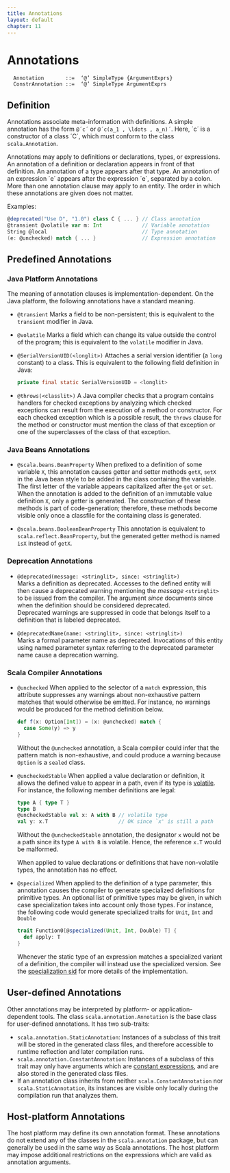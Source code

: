 ```yaml
---
title: Annotations
layout: default
chapter: 11
---
```


# Annotations

```ebnf
  Annotation       ::=  ‘@’ SimpleType {ArgumentExprs}
  ConstrAnnotation ::=  ‘@’ SimpleType ArgumentExprs
```

## Definition

Annotations associate meta-information with definitions.
A simple annotation has the form `@´c´` or `@´c(a_1 , \ldots , a_n)´`.
Here, ´c´ is a constructor of a class ´C´, which must conform
to the class `scala.Annotation`.

Annotations may apply to definitions or declarations, types, or
expressions.  An annotation of a definition or declaration appears in
front of that definition.  An annotation of a type appears after
that type. An annotation of an expression ´e´ appears after the
expression ´e´, separated by a colon. More than one annotation clause
may apply to an entity. The order in which these annotations are given
does not matter.

Examples:

```scala
@deprecated("Use D", "1.0") class C { ... } // Class annotation
@transient @volatile var m: Int             // Variable annotation
String @local                               // Type annotation
(e: @unchecked) match { ... }               // Expression annotation
```

## Predefined Annotations

### Java Platform Annotations

The meaning of annotation clauses is implementation-dependent. On the
Java platform, the following annotations have a standard meaning.

  * `@transient` Marks a field to be non-persistent; this is
    equivalent to the `transient`
    modifier in Java.

  * `@volatile` Marks a field which can change its value
    outside the control of the program; this
    is equivalent to the `volatile`
    modifier in Java.

  * `@SerialVersionUID(<longlit>)` Attaches a serial version identifier (a
    `long` constant) to a class.
    This is equivalent to the following field
    definition in Java:

    ```java
    private final static SerialVersionUID = <longlit>
    ```

  * `@throws(<classlit>)` A Java compiler checks that a program contains handlers for checked exceptions
    by analyzing which checked exceptions can result from the execution of a method or
    constructor. For each checked exception which is a possible result, the
    `throws`
    clause for the method or constructor must mention the class of that exception
    or one of the superclasses of the class of that exception.

### Java Beans Annotations

  * `@scala.beans.BeanProperty` When prefixed to a definition of some variable `X`, this
    annotation causes getter and setter methods `getX`, `setX`
    in the Java bean style to be added in the class containing the
    variable. The first letter of the variable appears capitalized after
    the `get` or `set`. When the annotation is added to the
    definition of an immutable value definition `X`, only a getter is
    generated. The construction of these methods is part of
    code-generation; therefore, these methods become visible only once a
    classfile for the containing class is generated.

  * `@scala.beans.BooleanBeanProperty` This annotation is equivalent to `scala.reflect.BeanProperty`, but
    the generated getter method is named `isX` instead of `getX`.

### Deprecation Annotations

  * `@deprecated(message: <stringlit>, since: <stringlit>)`<br/>
    Marks a definition as deprecated. Accesses to the
    defined entity will then cause a deprecated warning mentioning the
    _message_ `<stringlit>` to be issued from the compiler.
    The argument _since_ documents since when the definition should be considered deprecated.<br/>
    Deprecated warnings are suppressed in code that belongs itself to a definition
    that is labeled deprecated.

  * `@deprecatedName(name: <stringlit>, since: <stringlit>)`<br/>
    Marks a formal parameter name as deprecated. Invocations of this entity
    using named parameter syntax referring to the deprecated parameter name cause a deprecation warning.

### Scala Compiler Annotations

  * `@unchecked` When applied to the selector of a `match` expression,
    this attribute suppresses any warnings about non-exhaustive pattern
    matches that would otherwise be emitted. For instance, no warnings
    would be produced for the method definition below.

    ```scala
    def f(x: Option[Int]) = (x: @unchecked) match {
      case Some(y) => y
    }
    ```

    Without the `@unchecked` annotation, a Scala compiler could
    infer that the pattern match is non-exhaustive, and could produce a
    warning because `Option` is a `sealed` class.

  * `@uncheckedStable` When applied a value declaration or definition, it allows the defined
    value to appear in a path, even if its type is [volatile](03-types.html#volatile-types).
    For instance, the following member definitions are legal:

    ```scala
    type A { type T }
    type B
    @uncheckedStable val x: A with B // volatile type
    val y: x.T                       // OK since `x' is still a path
    ```

    Without the `@uncheckedStable` annotation, the designator `x`
    would not be a path since its type `A with B` is volatile. Hence,
    the reference `x.T` would be malformed.

    When applied to value declarations or definitions that have non-volatile
    types, the annotation has no effect.

  * `@specialized` When applied to the definition of a type parameter, this annotation causes
    the compiler
    to generate specialized definitions for primitive types. An optional list of
    primitive
    types may be given, in which case specialization takes into account only
    those types.
    For instance, the following code would generate specialized traits for
    `Unit`, `Int` and `Double`

    ```scala
    trait Function0[@specialized(Unit, Int, Double) T] {
      def apply: T
    }
    ```

    Whenever the static type of an expression matches a specialized variant of
    a definition, the compiler will instead use the specialized version.
    See the [specialization sid](https://docs.scala-lang.org/sips/completed/scala-specialization.html) for more details of the implementation.
    

## User-defined Annotations

Other annotations may be interpreted by platform- or application-dependent
tools. The class `scala.annotation.Annotation` is the base class for
user-defined annotations. It has two sub-traits:
- `scala.annotation.StaticAnnotation`: Instances of a subclass of this trait
  will be stored in the generated class files, and therefore accessible to
  runtime reflection and later compilation runs.
- `scala.annotation.ConstantAnnotation`: Instances of a subclass of this trait
  may only have arguments which are
  [constant expressions](06-expressions.html#constant-expressions), and are
  also stored in the generated class files.
- If an annotation class inherits from neither `scala.ConstantAnnotation` nor
  `scala.StaticAnnotation`, its instances are visible only locally during the
  compilation run that analyzes them.

## Host-platform Annotations

The host platform may define its own annotation format. These annotations do not
extend any of the classes in the `scala.annotation` package, but can generally
be used in the same way as Scala annotations. The host platform may impose
additional restrictions on the expressions which are valid as annotation
arguments.
